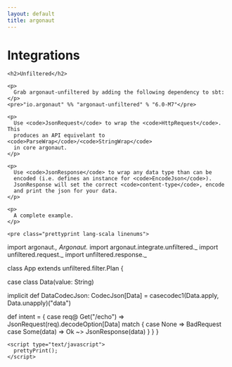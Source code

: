 ```yaml
---
layout: default
title: argonaut
---
```


<div id="main">

  <h1>Integrations</h1>

  <div id="content">

    <h2>Unfiltered</h2>

    <p>
      Grab argonaut-unfiltered by adding the following dependency to sbt:
    </p>
    <pre>"io.argonaut" %% "argonaut-unfiltered" % "6.0-M7"</pre>

    <p>
      Use <code>JsonRequest</code> to wrap the <code>HttpRequest</code>. This
      produces an API equivelant to <code>ParseWrap</code>/<code>StringWrap</code>
      in core argonaut.
    </p>

    <p>
      Use <code>JsonResponse</code> to wrap any data type than can be
      encoded (i.e. defines an instance for <code>EncodeJson</code>).
      JsonResponse will set the correct <code>content-type</code>, encode
      and print the json for your data.
    </p>

    <p>
      A complete example.
    </p>

    <pre class="prettyprint lang-scala linenums">
import argonaut._, Argonaut._
import argonaut.integrate.unfiltered._
import unfiltered.request._
import unfiltered.response._

class App extends unfiltered.filter.Plan {

  case class Data(value: String)

  implicit def DataCodecJson: CodecJson[Data] =
    casecodec1(Data.apply, Data.unapply)("data")

  def intent = {
    case req@ Get("/echo") =>
      JsonRequest(req).decodeOption[Data] match {
        case None => BadRequest
        case Some(data) => Ok ~> JsonResponse(data)
      }
    }
  }
</pre>

    <script type="text/javascript">
      prettyPrint();
    </script>

  </div>
</div>
